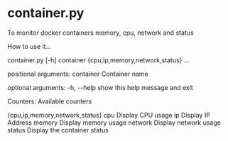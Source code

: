 # container.py
To monitor docker containers memory, cpu, network and status

How to use it...

container.py [-h] container {cpu,ip,memory,network,status} ...

positional arguments:
  container             Container name

optional arguments:
  -h, --help            show this help message and exit

Counters:
  Available counters

  {cpu,ip,memory,network,status}
    cpu                 Display CPU usage
    ip                  Display IP Address
    memory              Display memory usage
    network             Display network usage
    status              Display the container status
    
